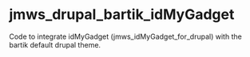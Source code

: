 # jmws_drupal_bartik_idMyGadget
Code to integrate idMyGadget (jmws_idMyGadget_for_drupal) with the bartik default drupal theme.
